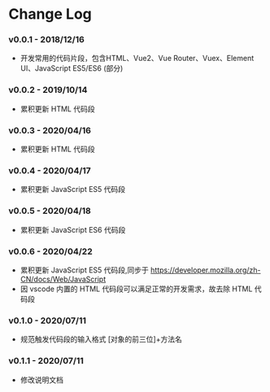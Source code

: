 # Change Log

### v0.0.1 - 2018/12/16

- 开发常用的代码片段，包含HTML、Vue2、Vue Router、Vuex、Element UI、JavaScript ES5/ES6 (部分)

### v0.0.2 - 2019/10/14

- 累积更新 HTML 代码段

### v0.0.3 - 2020/04/16

- 累积更新 HTML 代码段

### v0.0.4 - 2020/04/17

- 累积更新 JavaScript ES5 代码段

### v0.0.5 - 2020/04/18

- 累积更新 JavaScript ES6 代码段

### v0.0.6 - 2020/04/22

- 累积更新 JavaScript ES5 代码段,同步于 https://developer.mozilla.org/zh-CN/docs/Web/JavaScript
- 因 vscode 内置的 HTML 代码段可以满足正常的开发需求，故去除 HTML 代码段

### v0.1.0 - 2020/07/11

- 规范触发代码段的输入格式 [对象的前三位]+方法名

### v0.1.1 - 2020/07/11

- 修改说明文档